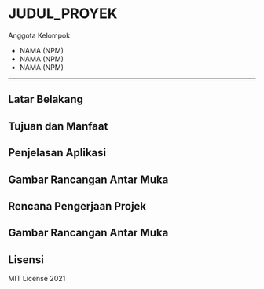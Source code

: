 # JUDUL_PROYEK

Anggota Kelompok:
* NAMA (NPM)
* NAMA (NPM)
* NAMA (NPM)
---
## Latar Belakang


## Tujuan dan Manfaat

## Penjelasan Aplikasi


## Gambar Rancangan Antar Muka
<!--
Buat rancangan antar muka selengkap mungkin sesuai fungsi aplikasinya. rancangan antar muka
diusahakan serapih dan seindah mungkin. tools yang digunakan dalam pembuatan rancangan gambar
dibebaskan sesuai kreatifitas kalian
!-->


## Rencana Pengerjaan Projek
## Gambar Rancangan Antar Muka
<!--
Dalam kondisi pandemi seperti ini, tidak memungkinkan untuk bertemu bertatap muka. Maka dari itu
jelaskan bagaimana kalian bekerja sama, berkoordinasi, pembagian kerja.Tools apa yang kalian gunakan
untuk bekerja bersama sama cth github, google docs, google meet>ibebaskan sesuai kreatifitas kalian
!-->


## Lisensi

MIT License 2021